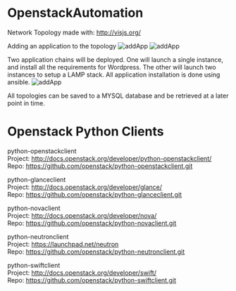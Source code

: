 # OpenstackAutomation
Network Topology made with: http://visjs.org/

Adding an application to the topology
![addApp](https://i.gyazo.com/2d9b9cb926f53b23c8f655421036115c.png "Adding an application to the topology")
![addApp](https://i.gyazo.com/bc8db32edcc8f95a4949a1d8a9846aef.gif "Adding an application to the topology")

Two application chains will be deployed. One will launch a single instance, and install all the requirements for Wordpress. The other will launch two instances to setup a LAMP stack. All application installation is done using ansible.
 ![addApp](https://i.gyazo.com/0027ab63c85627a5213df3c512a552e6.png "Adding an application to the topology")

All topologies can be saved to a MYSQL database and be retrieved at a later point in time. 

# Openstack Python Clients

python-openstackclient  
Project: http://docs.openstack.org/developer/python-openstackclient/  
Repo: https://github.com/openstack/python-openstackclient.git  

python-glanceclient  
Project: http://docs.openstack.org/developer/glance/  
Repo: https://github.com/openstack/python-glanceclient.git  

python-novaclient  
Project: http://docs.openstack.org/developer/nova/  
Repo: https://github.com/openstack/python-novaclient.git  

python-neutronclient  
Project: https://launchpad.net/neutron  
Repo: https://github.com/openstack/python-neutronclient.git  

python-swiftclient  
Project: http://docs.openstack.org/developer/swift/  
Repo: https://github.com/openstack/python-swiftclient.git  

